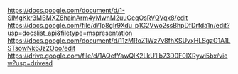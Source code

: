 https://docs.google.com/document/d/1-SIMgKkr3MBMXZ8hainArm4yMwnM2uuGeqOsRVQVqx8/edit
https://docs.google.com/file/d/1p8gIr9Xdu_p1G2Vwo2ssBhpDfDrfda1n/edit?usp=docslist_api&filetype=mspresentation
https://docs.google.com/document/d/11zMRoZ1Wz7v8fhXSUvxHLSgzG1A1LSTsowNk6Jz2Opo/edit
https://drive.google.com/file/d/1AQefYawQlK2LkU1Ib73D0F0IXRywi5bx/view?usp=drivesd
 
